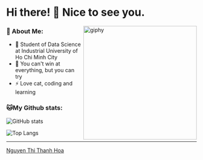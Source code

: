 <!--suppress HtmlDeprecatedAttribute -->


# Hi there! 👋 Nice to see you. #

[<img align='right' src="https://gifed.video/gif/002/cat-counting-money.gif" width="300" alt="giphy">](https://github.com/huuminh365)

### 🤔 About Me:

<!---- 🏦 I'm currently working for a healthcare based startup where i make financial applications using spring boot and mysql 
      <img src="https://media.giphy.com/media/WUlplcMpOCEmTGBtBW/giphy.gif" width="30">--->
- 🌱 Student of Data Science at Industrial University of Ho Chi Minh City
- 💬 You can't win at everything, but you can try
- ⚡ Love cat, coding and learning

<!-- ![GitHub Streak](http://github-readme-streak-stats.herokuapp.com?user=huuminh365&theme=gotham&hide_border=true&date_format=M%20j%5B%2C%20Y%5D) -->
### 🐱My Github stats:
![GitHub stats](https://github-readme-stats.vercel.app/api?username=huuminh365&show_icons=true&theme=transparent)

![Top Langs](https://github-readme-stats.vercel.app/api/top-langs/?username=huuminh365&layout=compact&theme=dark)


------

[Nguyen Thi Thanh Hoa](https://github.com/huuminh365)

